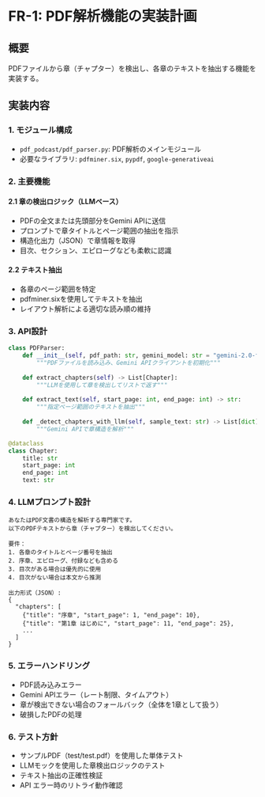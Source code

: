 # FR-1: PDF解析機能の実装計画

## 概要
PDFファイルから章（チャプター）を検出し、各章のテキストを抽出する機能を実装する。

## 実装内容

### 1. モジュール構成
- `pdf_podcast/pdf_parser.py`: PDF解析のメインモジュール
- 必要なライブラリ: `pdfminer.six`, `pypdf`, `google-generativeai`

### 2. 主要機能

#### 2.1 章の検出ロジック（LLMベース）
- PDFの全文または先頭部分をGemini APIに送信
- プロンプトで章タイトルとページ範囲の抽出を指示
- 構造化出力（JSON）で章情報を取得
- 目次、セクション、エピローグなども柔軟に認識

#### 2.2 テキスト抽出
- 各章のページ範囲を特定
- pdfminer.sixを使用してテキストを抽出
- レイアウト解析による適切な読み順の維持

### 3. API設計

```python
class PDFParser:
    def __init__(self, pdf_path: str, gemini_model: str = "gemini-2.0-flash-exp"):
        """PDFファイルを読み込み、Gemini APIクライアントを初期化"""
        
    def extract_chapters(self) -> List[Chapter]:
        """LLMを使用して章を検出してリストで返す"""
        
    def extract_text(self, start_page: int, end_page: int) -> str:
        """指定ページ範囲のテキストを抽出"""
        
    def _detect_chapters_with_llm(self, sample_text: str) -> List[dict]:
        """Gemini APIで章構造を解析"""

@dataclass
class Chapter:
    title: str
    start_page: int
    end_page: int
    text: str
```

### 4. LLMプロンプト設計

```
あなたはPDF文書の構造を解析する専門家です。
以下のPDFテキストから章（チャプター）を検出してください。

要件：
1. 各章のタイトルとページ番号を抽出
2. 序章、エピローグ、付録なども含める
3. 目次がある場合は優先的に使用
4. 目次がない場合は本文から推測

出力形式（JSON）:
{
  "chapters": [
    {"title": "序章", "start_page": 1, "end_page": 10},
    {"title": "第1章 はじめに", "start_page": 11, "end_page": 25},
    ...
  ]
}
```

### 5. エラーハンドリング
- PDF読み込みエラー
- Gemini APIエラー（レート制限、タイムアウト）
- 章が検出できない場合のフォールバック（全体を1章として扱う）
- 破損したPDFの処理

### 6. テスト方針
- サンプルPDF（test/test.pdf）を使用した単体テスト
- LLMモックを使用した章検出ロジックのテスト
- テキスト抽出の正確性検証
- API エラー時のリトライ動作確認